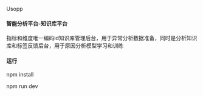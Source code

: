 Usopp


#### 智能分析平台-知识库平台

指标和维度唯一编码id知识库管理后台，用于异常分析数据准备，同时是分析知识库和标签反馈后台，用于原因分析模型学习和训练

#### 运行

npm install

npm run dev
